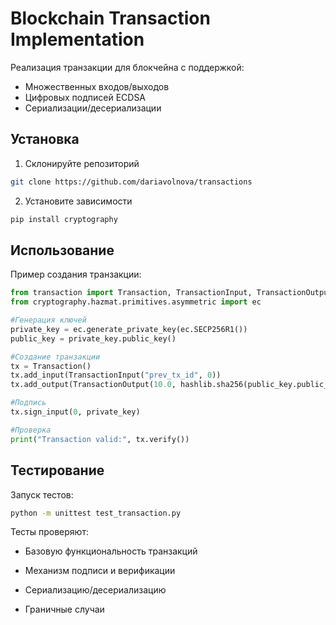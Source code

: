 # Blockchain Transaction Implementation

Реализация транзакции для блокчейна с поддержкой:
- Множественных входов/выходов
- Цифровых подписей ECDSA
- Сериализации/десериализации


## Установка
1. Склонируйте репозиторий
```bash
git clone https://github.com/dariavolnova/transactions
```

2. Установите зависимости
```bash
pip install cryptography
```

## Использование
Пример создания транзакции:

```python
from transaction import Transaction, TransactionInput, TransactionOutput
from cryptography.hazmat.primitives.asymmetric import ec

#Генерация ключей
private_key = ec.generate_private_key(ec.SECP256R1())
public_key = private_key.public_key()

#Создание транзакции
tx = Transaction()
tx.add_input(TransactionInput("prev_tx_id", 0))
tx.add_output(TransactionOutput(10.0, hashlib.sha256(public_key.public_bytes()).digest()))

#Подпись
tx.sign_input(0, private_key)

#Проверка
print("Transaction valid:", tx.verify())
```

## Тестирование
Запуск тестов:

```bash
python -m unittest test_transaction.py
```

Тесты проверяют:

- Базовую функциональность транзакций

- Механизм подписи и верификации

- Сериализацию/десериализацию

- Граничные случаи
